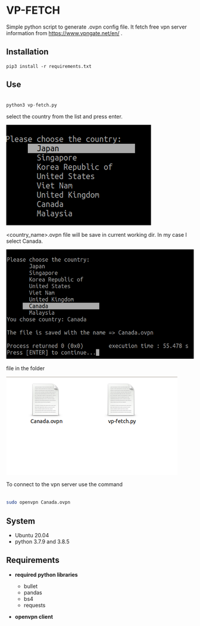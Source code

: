 # VP-FETCH

Simple python script to generate .ovpn config file. It fetch free vpn server information from https://www.vpngate.net/en/ .

## Installation
```
pip3 install -r requirements.txt

```

## Use
```python

python3 vp-fetch.py

```

select the country from the list and press enter.

![Select the country](images/image_1.png)

<country_name>.ovpn file will be save in current working dir. In my case I select Canada.

![file saved with selected country name](images/image_2.png)

file in the folder

![folder](images/image_3.png)

To connect to the vpn server use the command

```sh

sudo openvpn Canada.ovpn

```
## System

- Ubuntu 20.04
- python 3.7.9 and 3.8.5


## Requirements
- **required python libraries**

  - bullet
  - pandas
  - bs4
  - requests

- **openvpn client**
